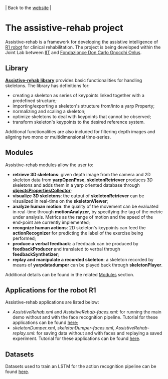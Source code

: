 | Back to the [website](https://robotology.github.io/assistive-rehab/doc/mkdocs/site/index.html) |

# The assistive-rehab project

Assistive-rehab is a framework for developing the assistive intelligence of [R1 robot](https://www.youtube.com/watch?v=TBphNGW6m4o) for clinical rehabilitation. The project is being developed within the Joint Lab between [IIT](https://www.iit.it) and [Fondazionce Don Carlo Gnocchi Onlus](https://www.dongnocchi.it).

## Library

[<b><c>Assistive-rehab library</c></b>](https://robotology.github.io/assistive-rehab/doc/doxygen/doc/html/group__skeleton.html) provides basic functionalities for handling skeletons.
The library has definitions for:

- creating a skeleton as series of keypoints linked together with a predefined structure;
- importing/exporting a skeleton's structure from/into a yarp Property;
- normalizing and scaling a skeleton;
- optimize skeletons to deal with keypoints that cannot be observed;
- transform skeleton's keypoints to the desired reference system.

Additional functionalities are also included for filtering depth images and aligning two mono or multidimensional time-series.

## Modules

Assistive-rehab modules allow the user to:

- **retrieve 3D skeletons**: given depth image from the camera and 2D skeleton data from [<b><c>yarpOpenPose</c></b>](https://github.com/robotology/human-sensing), <b><c>skeletonRetriever</c></b> produces 3D skeletons and adds them in a yarp oriented database through [<b><c>objectsPropertiesCollector</c></b>](http://www.icub.org/doc/icub-main/group__objectsPropertiesCollector.html);
- **visualize 3D skeletons**: the output of <b><c>skeletonRetriever</c></b> can be visualized in real-time on the <b><c>skeletonViewer</c></b>;
- **analyze human motion**: the quality of the movement can be evaluated in real-time through <b><c>motionAnalyzer</c></b>, by specifying the tag of the metric under analysis. Metrics as the range of motion and the speed of the end-point are currently implemented;
- **recognize human actions**: 2D skeleton's keypoints can feed the <b><c>actionRecognizer</c></b> for predicting the label of the exercise being performed;
- **produce a verbal feedback**: a feedback can be produced by <b><c>feedbackProducer</c></b> and translated to verbal through <b><c>feedbackSynthetizer</c></b>;
- **replay and manipulate a recorded skeleton**: a skeleton recorded by means of <b><c>yarpdatadumper</c></b> can be played back through <b><c>skeletonPlayer</c></b>.  

Additional details can be found in the related [Modules](https://robotology.github.io/assistive-rehab/doc/doxygen/doc/html/modules.html) section.

## Applications for the robot R1

Assistive-rehab applications are listed below:

- _AssistiveRehab.xml_ and _AssistiveRehab-faces.xml_: for running the main demo without and with the face recognition pipeline. Tutorial for these applications can be found [here](https://robotology.github.io/assistive-rehab/doc/mkdocs/site/main_apps/);
- _skeletonDumper.xml_, _skeletonDumper-faces.xml_, _AssistiveRehab-replay.xml_: for saving data without and with faces and replaying a saved experiment. Tutorial for these applications can be found [here](https://robotology.github.io/assistive-rehab/doc/mkdocs/site/replay_an_experiment/).

## Datasets

Datasets used to train an LSTM for the action recognition pipeline can be found [here](https://github.com/robotology/assistive-rehab-storage).
